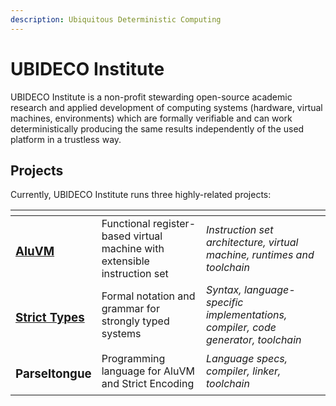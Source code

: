 ```yaml
---
description: Ubiquitous Deterministic Computing
---
```


# UBIDECO Institute

UBIDECO Institute is a non-profit stewarding open-source academic research and applied development of computing systems (hardware, virtual machines, environments) which are formally verifiable and can work deterministically producing the same results independently of the used platform in a trustless way.

## Projects

Currently, UBIDECO Institute runs three highly-related projects:

<table data-view="cards"><thead><tr><th></th><th></th><th></th></tr></thead><tbody><tr><td><h3><a href="https://app.gitbook.com/o/-MO35HartFKtUgrkgzLy/s/-MdUUOAyT-Nw8wDf9HPZ/">AluVM</a></h3></td><td>Functional register-based virtual machine with extensible instruction set</td><td><em>Instruction set architecture, virtual machine, runtimes and toolchain</em></td></tr><tr><td><h3><a href="https://app.gitbook.com/o/-MO35HartFKtUgrkgzLy/s/-McPRmdXp1jTEY27B57G/">Strict Types</a></h3></td><td>Formal notation and grammar for strongly typed systems</td><td><em>Syntax, language-specific implementations, compiler, code generator, toolchain</em></td></tr><tr><td><h3>Parseltongue</h3></td><td>Programming language for AluVM and Strict Encoding</td><td><em>Language specs, compiler, linker, toolchain</em></td></tr></tbody></table>

